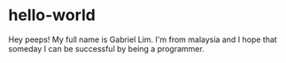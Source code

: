 # hello-world

Hey peeps!
My full name is Gabriel Lim. I'm from malaysia and I hope that someday I can be successful by being a programmer.
